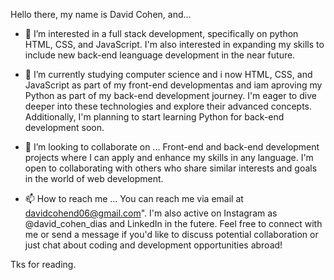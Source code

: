 Hello there, my name is David Cohen, and...

- 👀 I’m interested in a full stack development, specifically on python HTML, CSS, and JavaScript. I'm also interested in expanding my skills to include new back-end leanguage development in the near future.

- 🌱 I’m currently studying computer science and i now HTML, CSS, and JavaScript as part of my front-end developmentas and iam aproving my Python as part of my back-end development journey. I'm eager to dive deeper into these technologies and explore their advanced concepts. Additionally, I'm planning to start learning Python for back-end development soon.

- 💞️ I’m looking to collaborate on ... Front-end and back-end development projects where I can apply and enhance my skills in any language. I'm open to collaborating with others who share similar interests and goals in the world of web development.

- 📫 How to reach me ... You can reach me via email at davidcohend06@gmail.com". I'm also active on Instagram as @david_cohen_dias and LinkedIn in the futere. Feel free to connect with me or send a message if you'd like to discuss potential collaboration or just chat about coding and development opportunities abroad!

Tks for reading.
